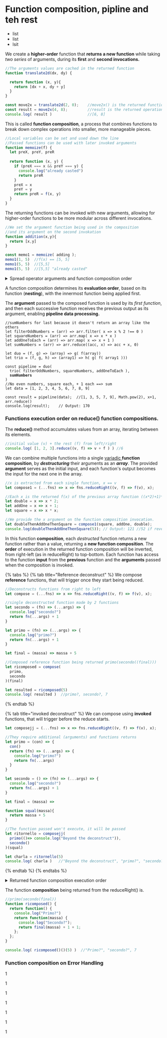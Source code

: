 # Function composition, pipline and teh rest

* list
* list
* lsit

We create a **higher-order** function that **returns a new function** while taking _two series_ of arguments, during its **first** and **second invocations.**

```jsx
//The arguments values are cached in the returned function
function translate2d(dx, dy) {

  return function (x, y){
    return [dx + x, dy + y]  
  }
}

const move2x = translate2d(2, 0);    //move2x() is the returned function 
const result = move2x(4, 8);         //result is the returned operation result
console.log( result )                //[6, 8]
```

This is called **function composition**, a process that combines functions to break down complex operations into smaller, more manageable pieces.&#x20;

```jsx
//Local variables can be set and used down the line
//Passed functions can be used with later invoked arguments
function memoize(f) {
  let preX, preY, preR
  
  return function (x, y) {
    if (preX === x && preY === y) {
      console.log("already casted")
      return preR
    }
    preX = x
    preY = y
    return preR = f(x, y)
  }
}
```

The returning functions can be invoked with new arguments, allowing for higher-order functions to be more modular across different invocations.

```jsx
//We set the argument function being used in the composition
//and its argument on the second invokation
function addition(x,y){
  return [x,y]
}

const memo1 = memoize( adding );      
memo1(1, 5)  //f(x) == [5, 5]
memo1(5, 5)  //[5,5]
memo1(5, 5)  //[5,5] "already casted"
```

<details>

<summary>Spread operator arguments and function composition order</summary>

We can use the **spread operator** on the array returned by a function, which allows us to use the **destructured** array elements as **arguments** of the composed function.

Both functions accept the same type of arguments and can perform different operations when their order is changed.

```jsx
//The g(x, y) first needs to deconstruct the returned [x, y]
function uni(x,y){
  return [x+3, y+1]
}

function dui(x,y){
  return [x*2, y*3]
}

function composeTransform(f, g) {
  return function (x, y) {
    return g(...f(x, y))
  }
}

let tent = composeTransform( uni, dui)    //[[2+3]*2 , [1+1]*3] 
tent(2,1)                                 //[10,6] 

let tent1 = composeTransform( dui, uni )  //[[2*2]+3, [1*3]+1 ] 
tent1(2, 1)                               //[7, 4]
```

</details>

A function composition determines its **evaluation order**, based on its function (**nesting**), with the innermost function being applied first.&#x20;

The **argument** passed to the composed function is used by its _first function_, and then each successive function receives the previous output as its argument, enabling **pipeline data processing.**

<pre class="language-jsx"><code class="lang-jsx">//sumNumbers for last because it doesn't return an array like the others
let filterOddNumbers = (arr) => arr.filter( x => x % 2 !== 0 )
let squareNumbers = (arr) => arr.map( x => x * x )
let addOneToEach = (arr) => arr.map( x => x + 1 )
let sumNumbers = (arr) => arr.reduce((acc, x) => acc + x, 0)

let duo = (f, g) => (array) => g( f(array))
let trio = (f, g, h) => (array1) => h( g( f( array1 )))

const pipeline = duo( 
  trio( filterOddNumbers, squareNumbers, addOneToEach ), 
<strong>  sumNumbers
</strong>)
//No even numbers, square each, + 1 each ==> sum
let data = [1, 2, 3, 4, 5, 6, 7, 8, 9]

const result = pipeline(data);  //[1, 3, 5, 7, 9], Math.pow(2), x+1, arr.reduce()
console.log(result);    // Output: 170
</code></pre>

### Functions execution order on reduce() function compositions.

The **reduce()** method accumulates values from an array, iterating between its elements.

```jsx
//initial value (v) + the rest (f) from left/right
console.log( [1, 2, 3].reduce((v, f) => v + f ) ) //6
```

We can combine multiple functions into a single [variadic ](https://www.geeksforgeeks.org/variadic-functions-in-javascript/)**function composition**, by _**destructuring**_ their arguments as an _**array**_.                                                                                                                                              The provided **argument** serves as the initial input, and each function's output becomes the input for the next one in the array.

```jsx
//x is extracted from each single function, x == v 
let compose1 = (...fns) => x => fns.reduceRight((v, f) => f(v), x);

//Each x is the returned f(x) of the previous array function ((x*2)+1)*x)
let double = x => x * 2;
let addOne = x => x + 1;
let square = x => x * x;

//We provide the x argument on the function composition invocation.
let doubleThenAddOneThenSquare = compose1(square, addOne, double);
console.log(doubleThenAddOneThenSquare(5)); // Output: 121 //52 if reverse order 
```

In this function **composition**, each _destructed_ function returns a new function rather than a value, returning a **new function composition**.                                                                                                                    The **order** of execution in the returned function composition will be inverted, from right-left (as in reduceRight) to top-bottom.                                                                                                                                     Each function has access to the function **input** from the **previous** function and the **arguments** passed when the composition is invoked.

{% tabs %}
{% tab title="Reference deconstruct" %}
We compose **reference** functions, that will trigger once they start being reduced.

```jsx
//Deconstructs functions from right to left
let compose = (...fns) => x => fns.reduceRight((v, f) => f(v), x);

//single deconstructed function made by 2 functions
let secondo = (fn) => (...args) => {
  console.log("secondo?")
  return fn(...args) + 1
}

let primo = (fn) => (...args) => {
  console.log("primo?")
  return fn(...args) + 1   
}

let final = (massa) => massa + 5

//Composed reference function being returned primo(secondo((final)))
let ricomposed = compose(
  primo,
  secondo
)(final)

let resulted = ricomposed(5)
console.log( resulted )  //primo?, secondo?, 7
```
{% endtab %}

{% tab title="invoked deconstruct" %}
We can compose using **invoked** functions, that will trigger before the reduce starts.

```jsx
let composejj = (...fns) => x => fns.reduceRight((v, f) => f(v), x);

//They require additional (arguments) and functions returns
let primo = (con) => {
  con()
  return (fn) => (...args) => {
    console.log("primo?")
    return fn(...args)
  } 
}

let secondo = () => (fn) => (...args) => {
  console.log("secondo?")
  return fn(...args) + 1
}

let final = (massa) => 

function squal(massa){
  return massa + 5
}

//The function passed won't execute, it will be passed
let ritornello = composejj(
  primo(()=> console.log("Beyond the deconstruct")),
  secondo()
)(squal)

let charla = ritornello(5)
console.log( charla )   //"Beyond the deconstruct", "primo?", "secondo?", 7
```
{% endtab %}
{% endtabs %}

<details>

<summary>Returned function composition execution order</summary>

The reduceRight() method **composes** functions from right to left, on an \[primo, secondo] array, but the function composition returns the primo() function first.

The secondo function is triggered first, but it returns a function (...args), which is then called on the second function composition call.

```jsx
//We add a console.log() to the first invocation on reduceRight()
function primo1(){
  return function (fn){
    console.log( "Actual Primo" )

    return function (...args){
      console.log( "Primo?" )
      return fn(...args) + 1
    }
  }
}

function secondo2(){
  return function (fn){
    console.log( "Actual Secondo" )

    return function (...args){
      console.log( "Secondo?" )
      return fn(...args) + 1
    }
  }
}

let final = (massa) => massa + 5

let compose = (...fns) => x => fns.reduceRight((v, f) => f(v), x);

let ricomposed = compose(
  primo1(),
  secondo2()
)(final)
//The reduceRight() is being respected
//"Actual Primo", "Actual Secondo"
//"Secondo?", "Primo?", 12
```

</details>

The function **composition** being returned from the reduceRight() is.

```jsx
//primo(secondo(final))
function ricomposed() {
  return function() {
    console.log("Primo?")
    return function(massa) {
      console.log("Secondo?");
      return final(massa) + 1 + 1;
    };
  };
}

console.log( ricomposed()()(5) )  //"Primo?", "secondo?", 7
```

### Function composition on Error Handling

1

1

1

1

1

1

1
